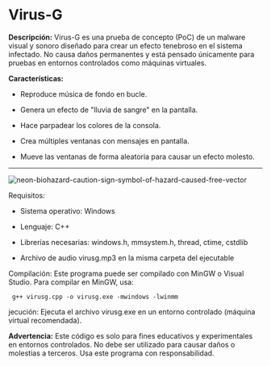 # Virus-G

**Descripción:**
Virus-G es una prueba de concepto (PoC) de un malware visual y sonoro diseñado para crear un efecto tenebroso en el sistema infectado. No causa daños permanentes y está pensado únicamente para pruebas en entornos controlados como máquinas virtuales.

**Características:**

- Reproduce música de fondo en bucle.

- Genera un efecto de "lluvia de sangre" en la pantalla.

- Hace parpadear los colores de la consola.

- Crea múltiples ventanas con mensajes en pantalla.

- Mueve las ventanas de forma aleatoria para causar un efecto molesto.

---

![neon-biohazard-caution-sign-symbol-of-hazard-caused-free-vector](https://github.com/user-attachments/assets/5e030896-f860-4799-b8e8-addb6c5006b6)

Requisitos:

- Sistema operativo: Windows

- Lenguaje: C++

- Librerías necesarias: windows.h, mmsystem.h, thread, ctime, cstdlib

- Archivo de audio virusg.mp3 en la misma carpeta del ejecutable

Compilación:
Este programa puede ser compilado con MinGW o Visual Studio. Para compilar en MinGW, usa:
```
 g++ virusg.cpp -o virusg.exe -mwindows -lwinmm
```

jecución:
Ejecuta el archivo virusg.exe en un entorno controlado (máquina virtual recomendada).

**Advertencia:**
Este código es solo para fines educativos y experimentales en entornos controlados. No debe ser utilizado para causar daños o molestias a terceros. Usa este programa con responsabilidad.
